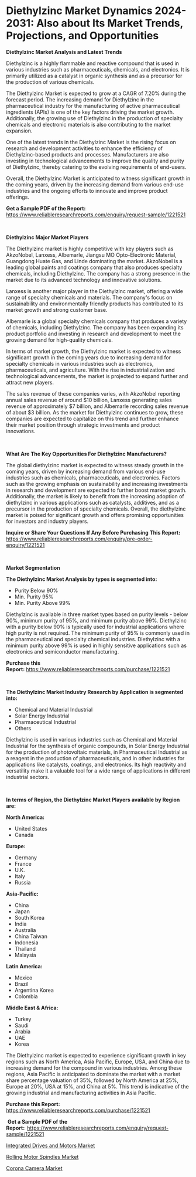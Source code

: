 <p><h1>Diethylzinc Market Dynamics 2024-2031: Also about Its Market Trends, Projections, and Opportunities</h1></p><p><strong>Diethylzinc Market Analysis and Latest Trends</strong></p>
<p><p>Diethylzinc is a highly flammable and reactive compound that is used in various industries such as pharmaceuticals, chemicals, and electronics. It is primarily utilized as a catalyst in organic synthesis and as a precursor for the production of various chemicals.</p><p>The Diethylzinc Market is expected to grow at a CAGR of 7.20% during the forecast period. The increasing demand for Diethylzinc in the pharmaceutical industry for the manufacturing of active pharmaceutical ingredients (APIs) is one of the key factors driving the market growth. Additionally, the growing use of Diethylzinc in the production of specialty chemicals and electronic materials is also contributing to the market expansion.</p><p>One of the latest trends in the Diethylzinc Market is the rising focus on research and development activities to enhance the efficiency of Diethylzinc-based products and processes. Manufacturers are also investing in technological advancements to improve the quality and purity of Diethylzinc, thereby catering to the evolving requirements of end-users.</p><p>Overall, the Diethylzinc Market is anticipated to witness significant growth in the coming years, driven by the increasing demand from various end-use industries and the ongoing efforts to innovate and improve product offerings.</p></p>
<p><strong>Get a Sample PDF of the Report:&nbsp;</strong> <a href="https://www.reliableresearchreports.com/enquiry/request-sample/1221521">https://www.reliableresearchreports.com/enquiry/request-sample/1221521</a></p>
<p>&nbsp;</p>
<p><strong>Diethylzinc Major Market Players</strong></p>
<p><p>The Diethylzinc market is highly competitive with key players such as AkzoNobel, Lanxess, Albemarle, Jiangsu MO Opto-Electronic Material, Guangdong Huate Gas, and Linde dominating the market. AkzoNobel is a leading global paints and coatings company that also produces specialty chemicals, including Diethylzinc. The company has a strong presence in the market due to its advanced technology and innovative solutions.</p><p>Lanxess is another major player in the Diethylzinc market, offering a wide range of specialty chemicals and materials. The company's focus on sustainability and environmentally friendly products has contributed to its market growth and strong customer base.</p><p>Albemarle is a global specialty chemicals company that produces a variety of chemicals, including Diethylzinc. The company has been expanding its product portfolio and investing in research and development to meet the growing demand for high-quality chemicals.</p><p>In terms of market growth, the Diethylzinc market is expected to witness significant growth in the coming years due to increasing demand for specialty chemicals in various industries such as electronics, pharmaceuticals, and agriculture. With the rise in industrialization and technological advancements, the market is projected to expand further and attract new players.</p><p>The sales revenue of these companies varies, with AkzoNobel reporting annual sales revenue of around $10 billion, Lanxess generating sales revenue of approximately $7 billion, and Albemarle recording sales revenue of about $3 billion. As the market for Diethylzinc continues to grow, these companies are expected to capitalize on this trend and further enhance their market position through strategic investments and product innovations.</p></p>
<p>&nbsp;</p>
<p><strong>What Are The Key Opportunities For Diethylzinc Manufacturers?</strong></p>
<p><p>The global diethylzinc market is expected to witness steady growth in the coming years, driven by increasing demand from various end-use industries such as chemicals, pharmaceuticals, and electronics. Factors such as the growing emphasis on sustainability and increasing investments in research and development are expected to further boost market growth. Additionally, the market is likely to benefit from the increasing adoption of diethylzinc in various applications such as catalysts, additives, and as a precursor in the production of specialty chemicals. Overall, the diethylzinc market is poised for significant growth and offers promising opportunities for investors and industry players.</p></p>
<p><strong>Inquire or Share Your Questions If Any Before Purchasing This Report:</strong> <a href="https://www.reliableresearchreports.com/enquiry/pre-order-enquiry/1221521">https://www.reliableresearchreports.com/enquiry/pre-order-enquiry/1221521</a></p>
<p>&nbsp;</p>
<p><strong>Market Segmentation</strong></p>
<p><strong>The Diethylzinc Market Analysis by types is segmented into:</strong></p>
<p><ul><li>Purity Below 90%</li><li>Min. Purity 95%</li><li>Min. Purity Above 99%</li></ul></p>
<p><p>Diethylzinc is available in three market types based on purity levels - below 90%, minimum purity of 95%, and minimum purity above 99%. Diethylzinc with a purity below 90% is typically used for industrial applications where high purity is not required. The minimum purity of 95% is commonly used in the pharmaceutical and specialty chemical industries. Diethylzinc with a minimum purity above 99% is used in highly sensitive applications such as electronics and semiconductor manufacturing.</p></p>
<p><strong>Purchase this Report:&nbsp;</strong><a href="https://www.reliableresearchreports.com/purchase/1221521">https://www.reliableresearchreports.com/purchase/1221521</a></p>
<p>&nbsp;</p>
<p><strong>The Diethylzinc Market Industry Research by Application is segmented into:</strong></p>
<p><ul><li>Chemical and Material Industrial</li><li>Solar Energy Industrial</li><li>Pharmaceutical Industrial</li><li>Others</li></ul></p>
<p><p>Diethylzinc is used in various industries such as Chemical and Material Industrial for the synthesis of organic compounds, in Solar Energy Industrial for the production of photovoltaic materials, in Pharmaceutical Industrial as a reagent in the production of pharmaceuticals, and in other industries for applications like catalysts, coatings, and electronics. Its high reactivity and versatility make it a valuable tool for a wide range of applications in different industrial sectors.</p></p>
<p>&nbsp;</p>
<p><strong>In terms of Region, the Diethylzinc Market Players available by Region are:</strong></p>
<p>
    <p> <strong> North America: </strong>
        <ul>
            <li>United States</li>
            <li>Canada</li>
        </ul>
        </p> 
    <p> <strong> Europe: </strong>
        <ul>
            <li>Germany</li>
            <li>France</li>
            <li>U.K.</li>
            <li>Italy</li>
            <li>Russia</li>
        </ul>
        </p> 
    <p> <strong> Asia-Pacific: </strong>
        <ul>
            <li>China</li>
            <li>Japan</li>
            <li>South Korea</li>
            <li>India</li>
            <li>Australia</li>
            <li>China Taiwan</li>
            <li>Indonesia</li>
            <li>Thailand</li>
            <li>Malaysia</li>
        </ul>
        </p> 
    <p> <strong> Latin America: </strong>
        <ul>
            <li>Mexico</li>
            <li>Brazil</li>
            <li>Argentina Korea</li>
            <li>Colombia</li>
        </ul>
        </p> 
    <p> <strong> Middle East & Africa: </strong>
        <ul>
            <li>Turkey</li>
            <li>Saudi</li>
            <li>Arabia</li>
            <li>UAE</li>
            <li>Korea</li>
        </ul>
    </p>
    </p>
<p><p>The Diethylzinc market is expected to experience significant growth in key regions such as North America, Asia Pacific, Europe, USA, and China due to increasing demand for the compound in various industries. Among these regions, Asia Pacific is anticipated to dominate the market with a market share percentage valuation of 35%, followed by North America at 25%, Europe at 20%, USA at 15%, and China at 5%. This trend is indicative of the growing industrial and manufacturing activities in Asia Pacific.</p></p>
<p><strong>Purchase this Report: </strong><a href="https://www.reliableresearchreports.com/purchase/1221521">https://www.reliableresearchreports.com/purchase/1221521</a></p>
<p>&nbsp;<strong>Get a Sample PDF of the Report:&nbsp;&nbsp;</strong><a href="https://www.reliableresearchreports.com/enquiry/request-sample/1221521">https://www.reliableresearchreports.com/enquiry/request-sample/1221521</a></p>
<p><strong></strong></p>
<p><p><a href="https://view.publitas.com/reportprime-1/integrated-drives-and-motors-market-share-market-new-trends-analysis-report-by-type-by-application-by-end-use-by-region-and-segment-forecasts-2023-2030/">Integrated Drives and Motors Market</a></p><p><a href="https://view.publitas.com/reportprime-1/rolling-motor-spindles-market-a-comprehensive-report-of-its-market-share-growth-trends-2023-2030/">Rolling Motor Spindles Market</a></p><p><a href="https://view.publitas.com/reportprime-1/corona-camera-market-analysis-and-market-size-global-industry-overview-market-segmentation-and-forecast-2023-to-2030/">Corona Camera Market</a></p></p>